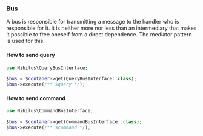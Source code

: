 ### Bus

A bus is responsible for transmitting a message to the handler who is responsible for it. it is neither more nor less than an intermediary that makes it possible to free oneself from a direct dependence. The mediator pattern is used for this.

#### How to send query

````php
use Nihilus\QueryBusInterface;

$bus = $contaner->get(QueryBusInterface::class);
$bus->execute(/** $query */);
````

#### How to send command

````php
use Nihilus\CommandBusInterface;

$bus = $contaner->get(CommandBusInterface::class);
$bus->execute(/** $command */);
````